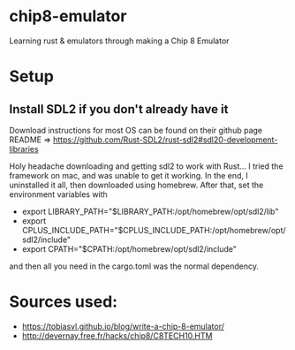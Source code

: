 # chip8-emulator
Learning rust &amp; emulators through making a Chip 8 Emulator


# Setup

## Install SDL2 if you don't already have it
Download instructions for most OS can be found on their github page README => https://github.com/Rust-SDL2/rust-sdl2#sdl20-development-libraries

Holy headache downloading and getting sdl2 to work with Rust... 
I tried the framework on mac, and was unable to get it working. In the end, I uninstalled it all, then downloaded using homebrew.
After that, set the environment variables with 
- export LIBRARY_PATH="$LIBRARY_PATH:/opt/homebrew/opt/sdl2/lib"
- export CPLUS_INCLUDE_PATH="$CPLUS_INCLUDE_PATH:/opt/homebrew/opt/sdl2/include"
- export CPATH="$CPATH:/opt/homebrew/opt/sdl2/include"

and then all you need in the cargo.toml was the normal dependency.

# Sources used:

- https://tobiasvl.github.io/blog/write-a-chip-8-emulator/
- http://devernay.free.fr/hacks/chip8/C8TECH10.HTM
